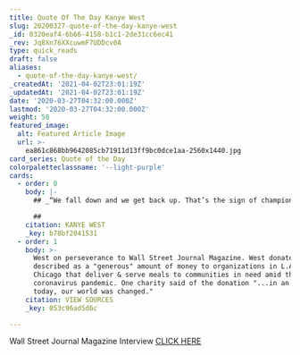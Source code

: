 ```yaml
---
title: Quote Of The Day Kanye West
slug: 20200327-quote-of-the-day-kanye-west
_id: 0320eaf4-6b66-4158-b1c1-2de31cc6ec41
_rev: Jq8Xn76XXcuwmF7UDDcv0A
type: quick_reads
draft: false
aliases:
  - quote-of-the-day-kanye-west/
_createdAt: '2021-04-02T23:01:19Z'
_updatedAt: '2021-04-02T23:01:19Z'
date: '2020-03-27T04:32:00.000Z'
lastmod: '2020-03-27T04:32:00.000Z'
weight: 50
featured_image:
  alt: Featured Article Image
  url: >-
    ea861c868bb9642085cb71911d13ff9bc0dce1aa-2560x1440.jpg
card_series: Quote of the Day
colorpaletteclassname: '--light-purple'
cards:
  - order: 0
    body: |-
      ## _“We fall down and we get back up. That’s the sign of champions_.”

      ##
    citation: KANYE WEST
    _key: b78bf2041531
  - order: 1
    body: >-
      West on perseverance to Wall Street Journal Magazine. West donated what's
      described as a "generous" amount of money to organizations in L.A. &
      Chicago that deliver & serve meals to communities in need amid the
      coronavirus pandemic. One charity said of the donation "...in an instance
      today, our world was changed."
    citation: VIEW SOURCES
    _key: 053c96ad5d6c

---
```

Wall Street Journal Magazine Interview [CLICK HERE](https://www.wsj.com/articles/the-creation-and-the-myth-of-kanye-west-11585139341)